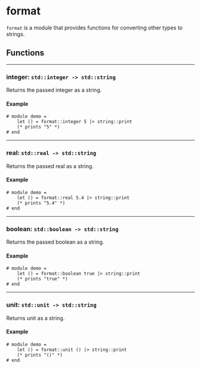 # format
`format` is a module that provides functions for converting other types to strings.
## Functions
---
### integer: `std::integer -> std::string`
Returns the passed integer as a string.
#### Example
```halcyon
# module demo =
    let () = format::integer 5 |> string::print
    (* prints "5" *)
# end
```
---
### real: `std::real -> std::string`
Returns the passed real as a string.
#### Example
```halcyon
# module demo =
    let () = format::real 5.4 |> string::print
    (* prints "5.4" *)
# end
```
---
### boolean: `std::boolean -> std::string`
Returns the passed boolean as a string.
#### Example
```halcyon
# module demo =
    let () = format::boolean true |> string::print
    (* prints "true" *)
# end
```
---
### unit: `std::unit -> std::string`
Returns unit as a string.
#### Example
```halcyon
# module demo =
    let () = format::unit () |> string::print
    (* prints "()" *)
# end
```
